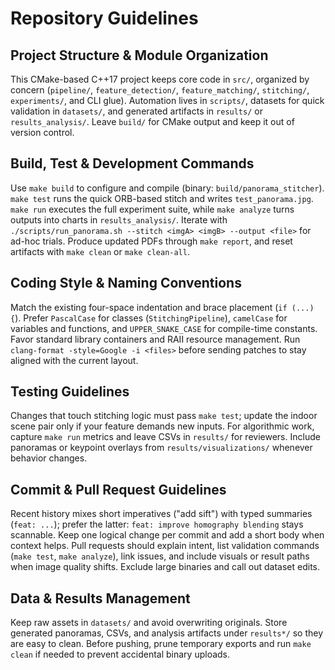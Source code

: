 # Repository Guidelines

## Project Structure & Module Organization
This CMake-based C++17 project keeps core code in `src/`, organized by concern (`pipeline/`, `feature_detection/`, `feature_matching/`, `stitching/`, `experiments/`, and CLI glue). Automation lives in `scripts/`, datasets for quick validation in `datasets/`, and generated artifacts in `results/` or `results_analysis/`. Leave `build/` for CMake output and keep it out of version control.

## Build, Test & Development Commands
Use `make build` to configure and compile (binary: `build/panorama_stitcher`). `make test` runs the quick ORB-based stitch and writes `test_panorama.jpg`. `make run` executes the full experiment suite, while `make analyze` turns outputs into charts in `results_analysis/`. Iterate with `./scripts/run_panorama.sh --stitch <imgA> <imgB> --output <file>` for ad-hoc trials. Produce updated PDFs through `make report`, and reset artifacts with `make clean` or `make clean-all`.

## Coding Style & Naming Conventions
Match the existing four-space indentation and brace placement (`if (...) {`). Prefer `PascalCase` for classes (`StitchingPipeline`), `camelCase` for variables and functions, and `UPPER_SNAKE_CASE` for compile-time constants. Favor standard library containers and RAII resource management. Run `clang-format -style=Google -i <files>` before sending patches to stay aligned with the current layout.

## Testing Guidelines
Changes that touch stitching logic must pass `make test`; update the indoor scene pair only if your feature demands new inputs. For algorithmic work, capture `make run` metrics and leave CSVs in `results/` for reviewers. Include panoramas or keypoint overlays from `results/visualizations/` whenever behavior changes.

## Commit & Pull Request Guidelines
Recent history mixes short imperatives ("add sift") with typed summaries (`feat: ...`); prefer the latter: `feat: improve homography blending` stays scannable. Keep one logical change per commit and add a short body when context helps. Pull requests should explain intent, list validation commands (`make test`, `make analyze`), link issues, and include visuals or result paths when image quality shifts. Exclude large binaries and call out dataset edits.

## Data & Results Management
Keep raw assets in `datasets/` and avoid overwriting originals. Store generated panoramas, CSVs, and analysis artifacts under `results*/` so they are easy to clean. Before pushing, prune temporary exports and run `make clean` if needed to prevent accidental binary uploads.
